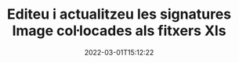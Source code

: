 ---
############################# Static ############################
layout: "auto-gen-signature"
date: 2022-03-01T15:12:22
draft: false
operation: Update
signaturetype: Image
fileformat: Xls
productName: Java
lang: ca
productCode: java
otherformats: pdf doc docx docm dot dotm dotx odt ott rtf xls xlsx xlsm xlsb csv ods ots xltx xltm ppt pptx pps ppsx odp otp potx potm pptm ppsm
breadcrumb: Put Image signature on Xls for Java

############################# Head ############################
head_title: "Actualitza les signatures de Image col·locades als fitxers Xls amb Java"
head_description: "Utilitzeu el codi Java senzill i fàcil d'entendre per a l'actualització de signatures de Image en documents de Xls signats."

############################# Header ############################
title: "Editeu i actualitzeu les signatures Image col·locades als fitxers Xls"
description: "L'API per a Java proporciona funcionalitat per a les signatures de Image que s'actualitzen als documents Xls. Actualitzeu les signatures electròniques dins dels vostres documents Xls amb un parell de línies de codi Java de manera ràpida i senzilla."
bg_image: "https://cms.admin.containerize.com/templates/aspose/App_Themes/V3/images/bg/header1.png"
bg_overlay: false
button:
    enable: true

############################# SubMenu ############################
submenu:
    enable: true

    left:
        img_alt: "GroupDocs.Signature for Java"
        image: "https://cms.admin.containerize.com/templates/groupdocs/images/product-logos/90x90-noborder/groupdocs-signature-java.png"
        product: "GroupDocs.Signature"
        platform: "Java"



############################# About ############################
about:
    enable: true
    title: "Més informació sobre les funcions de l'API de GroupDocs.Signature for Java"
    content: |
        [GroupDocs.Signature for Java](https://products.groupdocs.com/signature/java/) La funcionalitat de l'API conté una àmplia selecció de mitjans per processar en formats de documents de demanda mitjançant signatures electròniques. S'admet un ampli espectre de signatures electròniques com textos, imatges, certificats digitals, codis de barres, codis QR, segells o metadades. Els clients poden afegir, eliminar, editar, validar o cercar signatures digitals en PDF, documents MS Word, llibres de treball de MS Excel, presentacions MS PowerPoint, fitxers Adobe Photoshop i diversos formats d'imatge. Hi ha disponibles nombroses funcions i configuracions útils.
    

############################# Steps ############################
steps:
    enable: true
    title_left: "Com canviar les signatures de Image al vostre document Xls"
    content_left: |
        [GroupDocs.Signature for Java](https://products.groupdocs.com/signature/java/) inclou funcions útils com ara l'actualització de signatures de Image col·locades als documents Xls. Permet canviar les funcions de signatures sense codi addicional.
        
        * Per començar, creeu un objecte Signature passant com a ruta del paràmetre del constructor a un document que se suposa que s'ha d'actualitzar.
        * A continuació, instància un objecte de signatura particular adequat i configureu-ne l'identificador i les propietats que cal canviar.
        * Finalment, truqueu al mètode d'actualització de la signatura passant un objecte de signatura particular.
        * Processa els resultats d'actualització segons el teu avís.

    title_right: "Requisits del sistema"
    content_right: |
        GroupDocs.Signature for Java són compatibles amb totes les plataformes i sistemes operatius principals. Abans d'executar el codi següent, assegureu-vos que teniu els següents requisits previs instal·lats al vostre sistema.

        * Sistemes operatius: Microsoft Windows, Linux, MacOS
        * Entorns de desenvolupament: NetBeans, Intellij IDEA, Eclipse, etc.
        * Java runtime: J2SE 6.0 and above
        * Baixeu la darrera versió de GroupDocs.Signature for Java de [Maven](https://repository.groupdocs.com/webapp/#/artifacts/browse/tree/General/repo/com/groupdocs/groupdocs-signature)
         
    code: |
        ```java    
                
        // Set up input Xls file
        String filePath = "input.xls";
        // Set up output file
        String outputFilePath = "output.xls";

        // Instantiate Signature for input file
        Signature signature = new Signature(filePath);

        // Id of signature which is supposed to be updated
        // such Id might be got as a result of search operation
        String id = "ff988ab1-7403-4c8d-8db7-f2a56b9f8530";

        // provide signature features to update
        // set up particular signature id
        ImageSignature signatureToUpdate = new ImageSignature(id);

        // specify signature width
        signatureToUpdate.setWidth(170);
        // specify signature height
        signatureToUpdate.setHeight(250);
        // set left position
        signatureToUpdate.setLeft(10);
        // set top position
        signatureToUpdate.setTop(10);

        // update signature
        Boolean updateResult = signature.update(outputFilePath, signatureToUpdate);

        // process updation result
        if (updateResult)
        {
                System.out.println("Signature was updated successfully!");
        }
        ```

############################# Demos ############################
demos:
    enable: true
    title: "Actualització de les signatures de Image a les pàgines del document - Demostració en directe"
    content: |
       Editeu diverses signatures electròniques del document Xls ara mateix visitant el lloc web [GroupDocs.Signature App](https://products.groupdocs.app/signature/family).          

############################# More Formats ############################
more_formats:
    enable: true
    title: "Actualitzeu diverses signatures de Image mitjançant Java"
    content: |
        "Edició de signatures digitals que es col·loquen en diferents formats de documents. Actualitza les dades de signatures sense codi addicional."
    format: 
       
       
back_to_top:
    enable: true
---